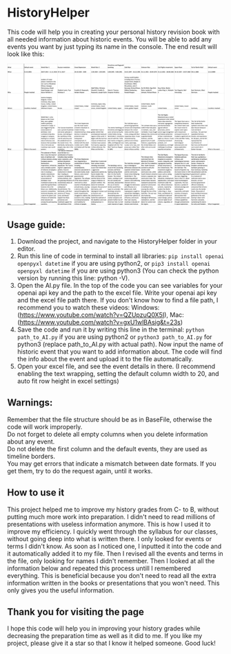 # HistoryHelper
This code will help you in creating your personal history revision book with all needed information about historic events. You will be able to add any events you want by just typing its name in the console. The end result will look like this:

![Result image](image.png)

## Usage guide:
1. Download the project, and navigate to the HistoryHelper folder in your editor. 
2. Run this line of code in terminal to install all libraries: ```pip install openai openpyxl datetime``` if you are using python2, or ```pip3 install openai openpyxl datetime``` if you are using python3 (You can check the python version by running this line: python -V). 
3. Open the AI.py file. In the top of the code you can see variables for your openai api key and the path to the excel file. Write your openai api key and the excel file path there. If you don't know how to find a file path, I recommend you to watch these videos: Windows: (https://www.youtube.com/watch?v=QZUpzuQ0X5I), Mac: (https://www.youtube.com/watch?v=gxU1wlBAsig&t=23s)
4. Save the code and run it by writing this line in the terminal: ```python path_to_AI.py``` if you are using python2 or ```python3 path_to_AI.py``` for python3 (replace path_to_AI.py with actual path). Now input the name of historic event that you want to add information about. The code will find the info about the event and upload it to the file automatically.
5. Open your excel file, and see the event details in there. (I recommend enabling the text wrapping, setting the default column width to 20, and auto fit row height in excel settings)

## Warnings:
Remember that the file structure should be as in BaseFile, otherwise the code will work improperly. <br />Do not forget to delete all empty columns when you delete information about any event. <br />Do not delete the first column and the default events, they are used as timeline borders. <br /> You may get errors that indicate a mismatch between date formats. If you get them, try to do the request again, until it works.

## How to use it
This project helped me to improve my history grades from C- to B, without putting much more work into preparation. I didn't need to read millions of presentations with useless information anymore. This is how I used it to improve my efficiency. I quickly went through the syllabus for our classes, without going deep into what is written there. I only looked for events or terms I didn't know. As soon as I noticed one, I inputted it into the code and it automatically added it to my file. Then I revised all the events and terms in the file, only looking for names I didn't remember. Then I looked at all the information below and repeated this process untill I remembered everything. This is beneficial because you don't need to read all the extra information written in the books or presentations that you won't need. This only gives you the useful information.

## Thank you for visiting the page
I hope this code will help you in improving your history grades while decreasing the preparation time as well as it did to me. If you like my project, please give it a star so that I know it helped someone. Good luck!
